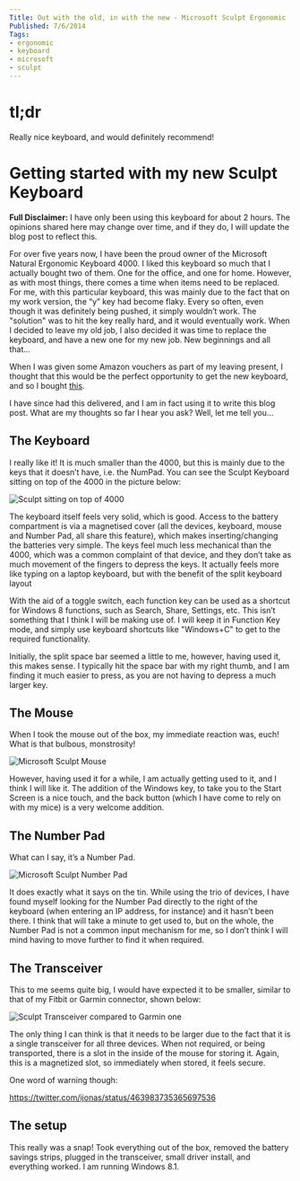 ```yaml
---
Title: Out with the old, in with the new - Microsoft Sculpt Ergonomic
Published: 7/6/2014
Tags:
- ergonomic
- keyboard
- microsoft
- sculpt
---
```


# tl;dr

Really nice keyboard, and would definitely recommend!

# Getting started with my new Sculpt Keyboard

**Full Disclaimer:** I have only been using this keyboard for about 2 hours. The opinions shared here may change over time, and if they do, I will update the blog post to reflect this.

For over five years now, I have been the proud owner of the Microsoft Natural Ergonomic Keyboard 4000. I liked this keyboard so much that I actually bought two of them. One for the office, and one for home. However, as with most things, there comes a time when items need to be replaced. For me, with this particular keyboard, this was mainly due to the fact that on my work version, the “y” key had become flaky. Every so often, even though it was definitely being pushed, it simply wouldn’t work. The "solution" was to hit the key really hard, and it would eventually work. When I decided to leave my old job, I also decided it was time to replace the keyboard, and have a new one for my new job. New beginnings and all that...

When I was given some Amazon vouchers as part of my leaving present, I thought that this would be the perfect opportunity to get the new keyboard, and so I bought [this](http://www.microsoft.com/hardware/en-gb/p/sculpt-ergonomic-desktop/L5V-00006).

I have since had this delivered, and I am in fact using it to write this blog post. What are my thoughts so far I hear you ask? Well, let me tell you...

## The Keyboard

I really like it! It is much smaller than the 4000, but this is mainly due to the keys that it doesn’t have, i.e. the NumPad. You can see the Sculpt Keyboard sitting on top of the 4000 in the picture below:

![Sculpt sitting on top of 4000](https://gep13wpstorage.blob.core.windows.net/gep13/2014/6/7/WP_20140607_19_36_45_Pro-1024x576.jpg)

The keyboard itself feels very solid, which is good. Access to the battery compartment is via a magnetised cover (all the devices, keyboard, mouse and Number Pad, all share this feature), which makes inserting/changing the batteries very simple. The keys feel much less mechanical than the 4000, which was a common complaint of that device, and they don’t take as much movement of the fingers to depress the keys. It actually feels more like typing on a laptop keyboard, but with the benefit of the split keyboard layout

With the aid of a toggle switch, each function key can be used as a shortcut for Windows 8 functions, such as Search, Share, Settings, etc. This isn’t something that I think I will be making use of. I will keep it in Function Key mode, and simply use keyboard shortcuts like "Windows+C" to get to the required functionality.

Initially, the split space bar seemed a little to me, however, having used it, this makes sense. I typically hit the space bar with my right thumb, and I am finding it much easier to press, as you are not having to depress a much larger key.

## The Mouse

When I took the mouse out of the box, my immediate reaction was, euch! What is that bulbous, monstrosity!

![Microsoft Sculpt Mouse](https://gep13wpstorage.blob.core.windows.net/gep13/2014/6/7/WP_20140607_19_35_44_Pro-1024x576.jpg)

However, having used it for a while, I am actually getting used to it, and I think I will like it. The addition of the Windows key, to take you to the Start Screen is a nice touch, and the back button (which I have come to rely on with my mice) is a very welcome addition.

## The Number Pad

What can I say, it’s a Number Pad.

![Microsoft Sculpt Number Pad](https://gep13wpstorage.blob.core.windows.net/gep13/2014/6/7/WP_20140607_19_35_56_Pro-576x1024.jpg)

It does exactly what it says on the tin. While using the trio of devices, I have found myself looking for the Number Pad directly to the right of the keyboard (when entering an IP address, for instance) and it hasn’t been there. I think that will take a minute to get used to, but on the whole, the Number Pad is not a common input mechanism for me, so I don’t think I will mind having to move further to find it when required.

## The Transceiver

This to me seems quite big, I would have expected it to be smaller, similar to that of my Fitbit or Garmin connector, shown below:

![Sculpt Transceiver compared to Garmin one](https://gep13wpstorage.blob.core.windows.net/gep13/2014/6/7/WP_20140607_19_37_52_Pro-1024x576.jpg)

The only thing I can think is that it needs to be larger due to the fact that it is a single transceiver for all three devices. When not required, or being transported, there is a slot in the inside of the mouse for storing it. Again, this is a magnetized slot, so immediately when stored, it feels secure.

One word of warning though:

https://twitter.com/ijonas/status/463983735365697536

## The setup

This really was a snap! Took everything out of the box, removed the battery savings strips, plugged in the transceiver, small driver install, and everything worked. I am running Windows 8.1.
